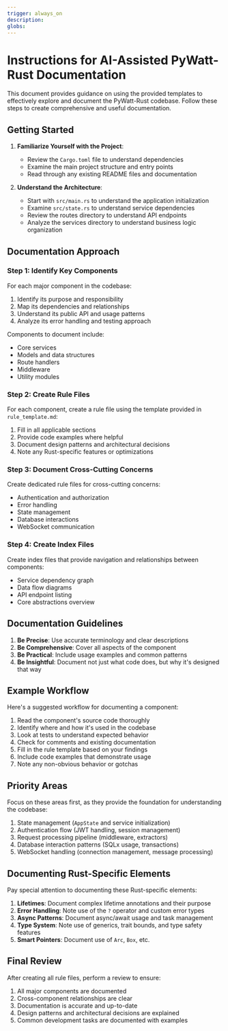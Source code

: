 ```yaml
---
trigger: always_on
description: 
globs: 
---
```

# Instructions for AI-Assisted PyWatt-Rust Documentation

This document provides guidance on using the provided templates to effectively explore and document the PyWatt-Rust codebase. Follow these steps to create comprehensive and useful documentation.

## Getting Started

1. **Familiarize Yourself with the Project**:
   - Review the `Cargo.toml` file to understand dependencies
   - Examine the main project structure and entry points
   - Read through any existing README files and documentation

2. **Understand the Architecture**:
   - Start with `src/main.rs` to understand the application initialization
   - Examine `src/state.rs` to understand service dependencies
   - Review the routes directory to understand API endpoints
   - Analyze the services directory to understand business logic organization

## Documentation Approach

### Step 1: Identify Key Components

For each major component in the codebase:

1. Identify its purpose and responsibility
2. Map its dependencies and relationships
3. Understand its public API and usage patterns
4. Analyze its error handling and testing approach

Components to document include:
- Core services
- Models and data structures
- Route handlers
- Middleware
- Utility modules

### Step 2: Create Rule Files
For each component, create a rule file using the template provided in `rule_template.md`:

1. Fill in all applicable sections
2. Provide code examples where helpful
3. Document design patterns and architectural decisions
4. Note any Rust-specific features or optimizations

### Step 3: Document Cross-Cutting Concerns

Create dedicated rule files for cross-cutting concerns:
- Authentication and authorization
- Error handling
- State management
- Database interactions
- WebSocket communication

### Step 4: Create Index Files

Create index files that provide navigation and relationships between components:
- Service dependency graph
- Data flow diagrams
- API endpoint listing
- Core abstractions overview

## Documentation Guidelines

1. **Be Precise**: Use accurate terminology and clear descriptions
2. **Be Comprehensive**: Cover all aspects of the component
3. **Be Practical**: Include usage examples and common patterns
4. **Be Insightful**: Document not just what code does, but why it's designed that way

## Example Workflow

Here's a suggested workflow for documenting a component:

1. Read the component's source code thoroughly
2. Identify where and how it's used in the codebase
3. Look at tests to understand expected behavior
4. Check for comments and existing documentation
5. Fill in the rule template based on your findings
6. Include code examples that demonstrate usage
7. Note any non-obvious behavior or gotchas

## Priority Areas

Focus on these areas first, as they provide the foundation for understanding the codebase:

1. State management (`AppState` and service initialization)
2. Authentication flow (JWT handling, session management)
3. Request processing pipeline (middleware, extractors)
4. Database interaction patterns (SQLx usage, transactions)
5. WebSocket handling (connection management, message processing)

## Documenting Rust-Specific Elements

Pay special attention to documenting these Rust-specific elements:

1. **Lifetimes**: Document complex lifetime annotations and their purpose
2. **Error Handling**: Note use of the `?` operator and custom error types
3. **Async Patterns**: Document async/await usage and task management
4. **Type System**: Note use of generics, trait bounds, and type safety features
5. **Smart Pointers**: Document use of `Arc`, `Box`, etc.

## Final Review

After creating all rule files, perform a review to ensure:

1. All major components are documented
2. Cross-component relationships are clear
3. Documentation is accurate and up-to-date
4. Design patterns and architectural decisions are explained
5. Common development tasks are documented with examples
